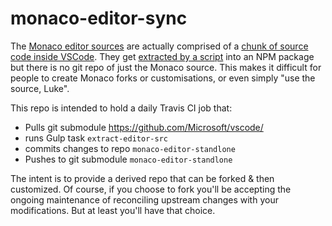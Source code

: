 # monaco-editor-sync

The [Monaco editor sources](https://github.com/Microsoft/monaco-editor) are actually comprised of a [chunk of source code inside VSCode](). They get [extracted by a script](https://github.com/Microsoft/vscode/blob/master/build/gulpfile.editor.js#L67) into an NPM package but there is no git repo of just the Monaco source. This makes it difficult for people to create Monaco forks or customisations, or even simply "use the source, Luke".

This repo is intended to hold a daily Travis CI job that:

- Pulls git submodule https://github.com/Microsoft/vscode/
- runs Gulp task `extract-editor-src`
- commits changes to repo `monaco-editor-standlone`
- Pushes to git submodule `monaco-editor-standlone`


The intent is to provide a derived repo that can be forked & then customized. Of course, if you choose to fork you'll be accepting the ongoing maintenance of reconciling upstream changes with your modifications. But at least you'll have that choice.
